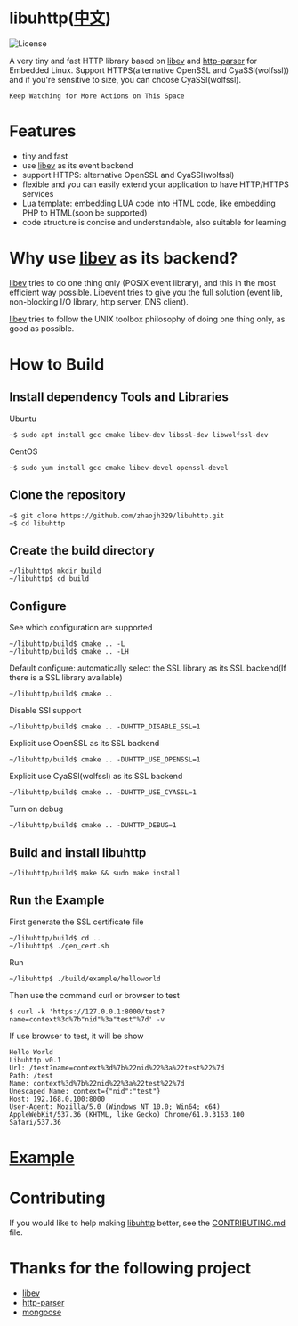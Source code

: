 # libuhttp([中文](https://github.com/zhaojh329/libuhttp/blob/master/README_ZH.md))

![](https://img.shields.io/badge/license-GPLV3-brightgreen.svg?style=plastic "License")

[libev]: http://software.schmorp.de/pkg/libev.html
[http-parser]: https://github.com/nodejs/http-parser

A very tiny and fast HTTP library based on [libev] and [http-parser] for Embedded Linux.
Support HTTPS(alternative OpenSSL and CyaSSl(wolfssl)) and if you're sensitive to size,
you can choose CyaSSl(wolfssl).

`Keep Watching for More Actions on This Space`

# Features
* tiny and fast
* use [libev] as its event backend
* support HTTPS: alternative OpenSSL and CyaSSl(wolfssl)
* flexible and you can easily extend your application to have HTTP/HTTPS services
* Lua template: embedding LUA code into HTML code, like embedding PHP to HTML(soon be supported)
* code structure is concise and understandable, also suitable for learning

# Why use [libev] as its backend?
[libev] tries to do one thing only (POSIX event library), and this in the most efficient way possible.
Libevent tries to give you the full solution (event lib, non-blocking I/O library, http server, DNS client).

[libev] tries to follow the UNIX toolbox philosophy of doing one thing only, as good as possible.

# How to Build
## Install dependency Tools and Libraries
Ubuntu

	~$ sudo apt install gcc cmake libev-dev libssl-dev libwolfssl-dev

CentOS

	~$ sudo yum install gcc cmake libev-devel openssl-devel

## Clone the repository

	~$ git clone https://github.com/zhaojh329/libuhttp.git
	~$ cd libuhttp

## Create the build directory

	~/libuhttp$ mkdir build
	~/libuhttp$ cd build

## Configure
See which configuration are supported

	~/libuhttp/build$ cmake .. -L
	~/libuhttp/build$ cmake .. -LH

Default configure: automatically select the SSL library as its SSL backend(If there is a SSL library available)

	~/libuhttp/build$ cmake ..

Disable SSl support

	~/libuhttp/build$ cmake .. -DUHTTP_DISABLE_SSL=1

Explicit use OpenSSL as its SSL backend

	~/libuhttp/build$ cmake .. -DUHTTP_USE_OPENSSL=1

Explicit use CyaSSl(wolfssl) as its SSL backend

	~/libuhttp/build$ cmake .. -DUHTTP_USE_CYASSL=1

Turn on debug

	~/libuhttp/build$ cmake .. -DUHTTP_DEBUG=1
	
## Build and install libuhttp

    ~/libuhttp/build$ make && sudo make install
	
## Run the Example
First generate the SSL certificate file

	~/libuhttp/build$ cd ..
	~/libuhttp$ ./gen_cert.sh
	
Run

	~/libuhttp$ ./build/example/helloworld
	
Then use the command curl or browser to test

	$ curl -k 'https://127.0.0.1:8000/test?name=context%3d%7b"nid"%3a"test"%7d' -v

If use browser to test, it will be show

	Hello World
	Libuhttp v0.1
	Url: /test?name=context%3d%7b%22nid%22%3a%22test%22%7d
	Path: /test
	Name: context%3d%7b%22nid%22%3a%22test%22%7d
	Unescaped Name: context={"nid":"test"}
	Host: 192.168.0.100:8000
	User-Agent: Mozilla/5.0 (Windows NT 10.0; Win64; x64) AppleWebKit/537.36 (KHTML, like Gecko) Chrome/61.0.3163.100 Safari/537.36
	
# [Example](https://github.com/zhaojh329/libuhttp/blob/master/example/helloworld.c)

# Contributing
If you would like to help making [libuhttp](https://github.com/zhaojh329/libuhttp) better,
see the [CONTRIBUTING.md](https://github.com/zhaojh329/libuhttp/blob/master/CONTRIBUTING.md) file.

# Thanks for the following project
* [libev]
* [http-parser]
* [mongoose](https://github.com/cesanta/mongoose)
